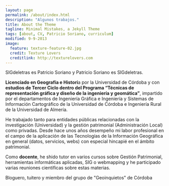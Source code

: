 ```yaml
---
layout: page
permalink: /about/index.html
description: "Algunos trabajos."
title: About the Theme
tagline: Minimal Mistakes, a Jekyll Theme
tags: [about, CV, Patricio Soriano, curriculum]
modified: 9-9-2013
image:
  feature: texture-feature-02.jpg
  credit: Texture Lovers
  creditlink: http://texturelovers.com
---
```


SIGdeletras es Patricio Soriano y Patricio Soriano es SIGdeletras.

**Licenciado en Geografía e Histori**a por la Universidad de Córdoba y con **estudios de Tercer Ciclo dentro del Programa “Técnicas de representación gráfica y diseño de la ingeniería y geomática”**, impartido por el departamentos de Ingeniería Gráfica e Ingeniería y Sistemas de Información Cartográfico de la Universidad de Córdoba e Ingeniería Rural de la Universidad de Almería.

He trabajado tanto para  entidades públicas relacionadas con la investigación (Universidad) y la gestión patrimonial (Administración Local) como privadas. Desde hace unos años desempeño mi labor profesional en el campo de la aplicación de las Tecnologías de la Información Geográfica en general (datos, servicios, webs) con especial hincapié en el ámbito patrimonial.

Como **docente**, he shido tutor en varios cursos sobre Gestión Patrimonial, herramientas informáticas aplicadas, SIG o  webmapping y he participado varias reuniones científicas sobre estas materias.

Bloguero, tuitero y miembro del grupo de "Geoinquietos" de Córdoba
